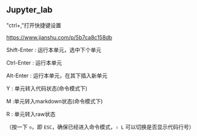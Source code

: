 ## Jupyter_lab

"ctrl+,"打开快捷键设置

https://www.jianshu.com/p/5b7ca8c158db

Shift-Enter : 运行本单元，选中下个单元

Ctrl-Enter : 运行本单元

Alt-Enter : 运行本单元，在其下插入新单元

Y : 单元转入代码状态(命令模式下)

M :单元转入markdown状态(命令模式下)

R : 单元转入raw状态

（按一下 `⎋`，即 `ESC`，确保已经进入命令模式，`⇧ L` 可以切换是否显示代码行号）

